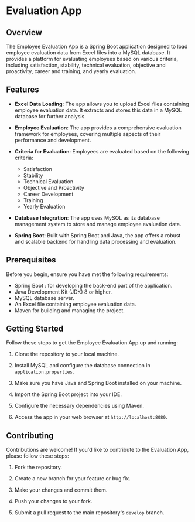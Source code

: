 # Evaluation App

## Overview

The Employee Evaluation App is a Spring Boot application designed to load employee evaluation data from Excel files into a MySQL database. It provides a platform for evaluating employees based on various criteria, including satisfaction, stability, technical evaluation, objective and proactivity, career and training, and yearly evaluation.

## Features

- **Excel Data Loading**: The app allows you to upload Excel files containing employee evaluation data. It extracts and stores this data in a MySQL database for further analysis.

- **Employee Evaluation**: The app provides a comprehensive evaluation framework for employees, covering multiple aspects of their performance and development.

- **Criteria for Evaluation**: Employees are evaluated based on the following criteria:
  - Satisfaction
  - Stability
  - Technical Evaluation
  - Objective and Proactivity
  - Career Development
  - Training
  - Yearly Evaluation

- **Database Integration**: The app uses MySQL as its database management system to store and manage employee evaluation data.

- **Spring Boot**: Built with Spring Boot and Java, the app offers a robust and scalable backend for handling data processing and evaluation.

## Prerequisites

Before you begin, ensure you have met the following requirements:

- Spring Boot : for developing the back-end part of the application.
- Java Development Kit (JDK) 8 or higher.
- MySQL database server.
- An Excel file containing employee evaluation data.
- Maven for building and managing the project.

## Getting Started

Follow these steps to get the Employee Evaluation App up and running:

1. Clone the repository to your local machine.

2. Install MySQL and configure the database connection in `application.properties`.

3. Make sure you have Java and Spring Boot installed on your machine.

4. Import the Spring Boot project into your IDE.

5. Configure the necessary dependencies using Maven.

6. Access the app in your web browser at `http://localhost:8080`.

## Contributing

Contributions are welcome! If you'd like to contribute to the Evaluation App, please follow these steps:

1. Fork the repository.

2. Create a new branch for your feature or bug fix.

3. Make your changes and commit them.

4. Push your changes to your fork.

5. Submit a pull request to the main repository's `develop` branch.

